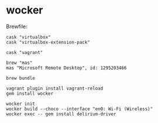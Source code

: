 # wocker

Brewfile:
```
cask "virtualbox"
cask "virtualbox-extension-pack"

cask "vagrant"

brew "mas"
mas "Microsoft Remote Desktop", id: 1295203466
```

    brew bundle

    vagrant plugin install vagrant-reload
    gem install wocker

    wocker init
    wocker build --choco --interface "en0: Wi-Fi (Wireless)"
    wocker exec -- gem install delirium-driver
